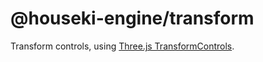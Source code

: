 # @houseki-engine/transform

Transform controls, using [Three.js TransformControls](https://threejs.org/docs/#examples/en/controls/TransformControls).
